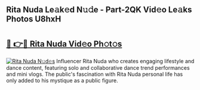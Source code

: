 ## Rita Nuda Le𝚊k𝚎d N𝚞𝚍e - Part-2QK Vid𝚎o Le𝚊ks Photos U8hxH

# <h2><a href="http://fbfr2cg.evod.top/?m=Rita+Nuda">🔗 👉🔴 Rita Nuda Vid𝚎o Ph𝚘t𝚘s</a></h2>

[![Rita Nuda N𝚞d𝚎s](https://i.imgur.com/8V9OHl7.gif)](http://fbfr2cg.evod.top/?m=Rita+Nuda)
Influencer Rita Nuda who creates engaging lifestyle and dance content, featuring solo and collaborative dance trend performances and mini vlogs. The public's fascination with Rita Nuda personal life has only added to his mystique as a public figure. 
